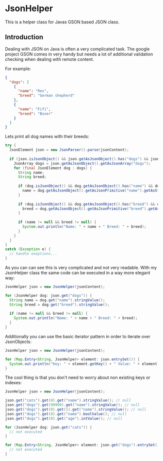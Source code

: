 # JsonHelper
This is a helper class for Javas GSON based JSON class.

## Introduction
Dealing with JSON on Java is often a very complicated task. The google project GSON comes in very handy but needs a lot of additional validation checking when dealing with remote content.

For example:

```JSON
{
  "dogs": [
    {
      "name": "Rex",
      "breed": "German shepherd"
    },
    {
      "name": "Fifi",
      "breed": "Boxer"
    }
  ]
}
```

Lets print all dog names with their breeds:

```Java
try {
  JsonElement json = new JsonParser().parse(jsonContent);
  
  if (json.isJsonObject() && json.getAsJsonObject().has("dogs") && json.getAsJsonObject().get("dogs").isJsonArray()) {
    JsonArray dogs = json.getAsJsonObject().getAsJsonArray("dogs");
    for (final JsonElement dog : dogs) {
      String name;
      String breed;
      
      if (dog.isJsonObject() && dog.getAsJsonObject().has("name") && dog.getAsJsonObject().get("name").isJsonPrimitive()  && dog.getAsJsonObject().getAsJsonPrimitive("name").isString()) {
        name = dog.getAsJsonObject().getAsJsonPrimitive("name").getAsString();
      }
      
      if (dog.isJsonObject() && dog.getAsJsonObject().has("breed") && dog.getAsJsonObject().get("breed").isJsonPrimitive()  && dog.getAsJsonObject().getAsJsonPrimitive("breed").isString()) {
        breed = dog.getAsJsonObject().getAsJsonPrimitive("breed").getAsString();
      }
      
      if (name != null && breed != null) {
        System.out.println("Name: " + name + " Breed: " + breed);
      }
    }
  }
}
catch (Exception e) {
  // handle exeptions...
}
```

As you can can see this is very complicated and not very readable. With my JsonHelper class the same code can be executed in a way more elegant way:

```Java
JsonHelper json = new JsonHelper(jsonContent);

for (JsonHelper dog: json.get("dogs")) {
  String name = dog.get("name").stringValue();
  String breed = dog.get("breed").stringValue();
  
  if (name != null && breed != null) {
    System.out.println("Name: " + name + " Breed: " + breed);
  }
}
```

Additionally you can use the basic iterator pattern in order to iterate over JsonObjects:

```Java
JsonHelper json = new JsonHelper(jsonContent);

for (Map.Entry<String, JsonHelper> element: json.entrySet()) {
  System.out.println("Key: " + element.getKey() + " Value: " + element.getValue());
}
```

The cool thing is that you don't need to worry about non existing keys or indexes:

```Java
JsonHelper json = new JsonHelper(jsonContent);

json.get("cats").get(0).get("name").stringValue(); // null
json.get("dogs").get(99999).get("name").stringValue(); // null
json.get("dogs").get(0).get(1).get("name").stringValue(); // null
json.get("dogs").get(0).get("name").boolValue(); // null
json.get("dogs").get(0).get("age").intValue(); // null

for (JsonHelper dog: json.get("cats")) {
  // not executed
}

for (Map.Entry<String, JsonHelper> element: json.get("dogs").entrySet()) {
  // not executed
}


```


